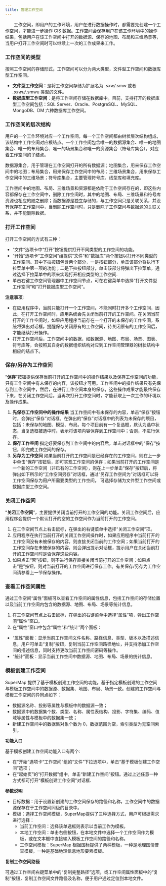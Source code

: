 ```yaml
---
title: 管理工作空间
---
```

  


　　工作空间，即用户的工作环境，用户在进行数据操作时，都需要先创建一个工作空间，才能进一步操作 GIS 数据。工作空间会保存用户在该工作环境中的操作结果，包括用户在该工作空间中打开的数据源、保存的地图、布局和三维场景等，当用户打开工作空间时可以继续上一次的工作成果来工作。  
  
### 工作空间的类型
  
按照工作空间的存储形式，工作空间可以分为两大类型，文件型工作空间和数据库型工作空间。

* **文件型工作空间**：是将工作空间存储为扩展名为 *.sxw/*.smw 或者 *.sxwu/*.smwu 类型的文件。
* **数据库型工作空间**：是将工作空间存储在数据库中。目前，支持打开的数据库型工作空间包括：SQL Server、Oracle、PostgreSQL、MySQL、MongoDB、DM 六种数据库工作空间。  
    
### 工作空间的层次结构   
  
用户的一个工作环境对应一个工作空间，每一个工作空间都由树状层次结构组成，该结构中工作空间对应根结点。一个工作空间包含唯一的数据源集合、唯一的地图集合、唯一的布局集合、唯一的场景集合和唯一的资源集合（符号库集合），对应着工作空间的子结点。
 
数据源集合，用于管理在工作空间打开的所有数据源；地图集合，用来保存工作空间中的地图；布局集合，用来保存工作空间中的布局；三维场景集合，用来保存工作空间中的三维场景；符号库集合，主要管理符号库、线型库和填充库。  

工作空间中的地图、布局、三维场景和资源都是依附于工作空间存在的，即这些内容都保存在工作空间中，删除工作空间时，其中的地图、布局、三维场景和符号库资源也相应的随之删除；而数据源是独立存储的，与工作空间只是关联关系，并没有保存在工作空间中，当删除工作空间时，只是删除了工作空间与数据源的关联关系，并不能删除数据。

### 打开工作空间
   

打开工作空间的方式有三种：  
  
+   “文件“选项卡中“打开”按钮提供打开不同类型的工作空间的功能。   
+   ”开始“选项卡”工作空间“组提供”文件“和”数据库“两个按钮以打开不同类型的工作空间。其中下拉按钮包含两个部分，一是按钮部分，单击该部分将执行下拉菜单中第一项的功能；二是下拉按钮部分，单击该部分将弹出下拉菜单，通过选择下拉菜单中的项来实现打开相应类型的工作空间.  
+    单击右键工作空间管理器中工作空间节点，可在右键菜单中选择”打开文件型工作空间“和”打开数据库型工作空间“。    
      
**注意事项**:  
 
- 在应用程序中，当前只能打开一个工作空间，不能同时打开多个工作空间，因此，在打开工作空间时，应用系统会先关闭当前打开的工作空间。在关闭当前打开的工作空间时，如果应用程序当前存在一个打开的未保存的工作空间，系统将弹出对话框，提醒保存关闭原有的工作空间，待关闭原有的工作空间后，才能继续打开操作。  
- 打开工作空间后，工作空间中的数据，如数据源、地图、布局、场景、图表、符号库等，会按照其自身的数据组织结构对应到工作空间管理器的树状结构中相应的结点下。

### 保存/另存为工作空间  
  
 “**保存**”按钮提供保存当前打开的工作空间中的操作结果以及保存工作空间的功能，只有工作空间中有未保存的内容，该按钮才可用。工作空间中的操作结果只有先保存到工作空间中，然后，在进行工作空间本身的保存，这些操作成果才能最终保存下来，在关闭工作空间后，当再次打开工作空间时，才能获取上一次工作的环境以及操作成果。    
  
1. **先保存工作空间中的操作结果**  当工作空间中有未保存的内容，单击“保存”按钮时，会弹出“保存”对话框。在弹出的“保存”对话框中的列表为未保存的项目，包括：未保存的地图、模型、布局。每个项目前有一个复选框，默认为选中状态，当复选框被选中时，表示将该项内容保存到工作空间中；否则，不进行保存。
2. **保存工作空间** 指定好要保存到工作空间中的内容后，单击对话框中的“保存”按钮，即完成工作空间的保存。  
3. **另存为工作空间** 如果当前打开的工作空间是已经存在的工作空间，则在上一步中单击“保存”按钮后，即可实现工作空间的保存；如果当前打开的工作空间是一个新的工作空间（非已有的工作空间），则在上一步单击“保存”按钮后，将弹出如下所示的“工作空间另存”对话框，通过“另存工作空间为”对话框可以将工作空间保存为用户所需要类型的工作空间， 可选择存储为文件型工作空间或数据库型工作空间。    


### 关闭工作空间  
“**关闭工作空间**”，主要提供关闭当前打开的工作空间的功能。关闭工作空间后，应用程序会提供一个默认打开的空的工作空间作为当前打开的工作空间。  
1. 在工作空间节点上右击鼠标，在弹出的右键菜单中选择“关闭工作空间”项。  
2. 应用程序在执行当前打开的关闭工作空间操作时，如果应用程序中当前打开的工作空间没有未被保存的内容，则直接关闭当前的工作空间；如果当前打开的工作空间存在未被保存的内容，则会弹出提示对话框，提示用户在关闭当前打开的工作空间时是否保存这些内容。  
3. 如果点击“否”按钮，则不进行保存直接关闭当前打开的工作空间；如果点击“是”按钮，则对当前打开的工作空间进行保存工作。有关保存/另存为工作空间请参看上一节保存操作。  
  
### 查看工作空间属性   

通过工作空间“属性”面板可以查看工作空间的属性信息，包括工作空间的存储位置以及当前工作空间内包含的数据源、地图、布局、场景等统计信息。

1. 在工作空间节点上右击鼠标，在弹出的右键菜单中选择“属性”项，弹出工作空间“属性”窗口。
2. 在“属性”窗口中包含“属性”和“统计”两个面板：
- “属性”面板：显示当前工作空间文件名称、路径信息、类型、版本以及描述信息，用户可单击“复制”按钮，复制当前工作空间路径地址，并支持添加工作空间的描述信息，同时支持更改当前工作空间密码等操作。  
- “统计”面板：显示当前工作空间中数据源、地图、布局、场景的统计信息。

###  模板创建工作空间
SuperMap 提供了基于模板创建工作空间的功能，基于指定模板创建的工作空间与模板工作空间中的数据源、数据集、地图、布局、场景一致。创建的工作空间与模板工作空间的异同点如下：

  * 数据源名称、投影等属性与模板中的数据源一致；
  * 数据源中的数据集个数、类型、名称、属性表结构、投影、字符集、编码、值域等属性与模板中的数据集一致；
  * 新建工作空间中的数据集对象个数为 0，数据范围为空，索引类型为无空间索引。

**功能入口**

基于模板创建工作空间功能入口有两个:

- 在“开始”选项卡“工作空间”组的“文件”下拉选项中，单击“基于模板创建工作空间”选项；  
- 在“起始页”的“打开数据”组中，单击“新建工作空间”按钮。通过上述任意一种方式都可打开“模板创建工作空间”对话框.

**参数说明**

  * 目标数据：用于设置新创建的工作空间保存的路径和名称，工作空间中的数据源保存在于工作空间同级的目录中。
  * 模板：选择工作空间模板，SuperMap提供了三种选择方式，用户可根据需求进行选择： 
    * 当前工作空间：选择该单选框则表示以当前工作为模板。
    * 本地工作空间：单击右侧按钮，在本地文件中选择一个工作空间作为模板，或在文本框中直接输入模板工作空间的路径和名称。
    * 工作空间模板：SuperMap 根据国标提供了两种模板，一种是地理国情普查模板，一种是基础地理信息地形要素模板。  

**复制工作空间路径**  

可通过工作空间右键菜单中的“复制完整路径”选项，或工作空间属性面板中的“复制”按钮，复制工作空间文件路径及名称，便于用户通过定位到本地文件。


